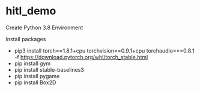 # hitl_demo
Create Python 3.8 Environment

Install packages
- pip3 install torch==1.8.1+cpu torchvision==0.9.1+cpu torchaudio===0.8.1 -f https://download.pytorch.org/whl/torch_stable.html
- pip install gym
- pip install stable-baselines3
- pip install pygame
- pip install Box2D